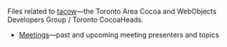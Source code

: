 Files related to [tacow](http://www.meetup.com/tacow-org/)—the Toronto Area Cocoa and WebObjects Developers Group / Toronto CocoaHeads.

* [Meetings](Meetings.md)—past and upcoming meeting presenters and topics
